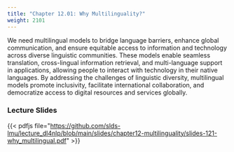 ```yaml
---
title: "Chapter 12.01: Why Multilinguality?" 
weight: 2101
---
```


We need multilingual models to bridge language barriers, enhance global communication, and ensure equitable access to information and technology across diverse linguistic communities. These models enable seamless translation, cross-lingual information retrieval, and multi-language support in applications, allowing people to interact with technology in their native languages. By addressing the challenges of linguistic diversity, multilingual models promote inclusivity, facilitate international collaboration, and democratize access to digital resources and services globally.

<!--more-->

### Lecture Slides 

{{< pdfjs file="https://github.com/slds-lmu/lecture_dl4nlp/blob/main/slides/chapter12-multilinguality/slides-121-why_multilingual.pdf" >}}
